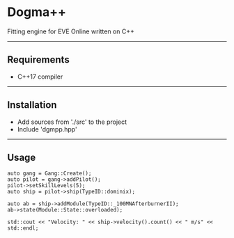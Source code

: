 # Dogma++

Fitting engine for EVE Online written on C++

-------------------------------------------------------------------------------

## Requirements
- C++17 compiler

-------------------------------------------------------------------------------

## Installation
- Add sources from './src' to the project
- Include 'dgmpp.hpp'
-------------------------------------------------------------------------------

## Usage
	auto gang = Gang::Create();
	auto pilot = gang->addPilot();
	pilot->setSkillLevels(5);
	auto ship = pilot->ship(TypeID::dominix);

	auto ab = ship->addModule(TypeID::_100MNAfterburnerII);
	ab->state(Module::State::overloaded);

	std::cout << "Velocity: " << ship->velocity().count() << " m/s" << std::endl;

